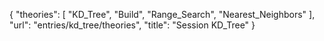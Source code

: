 {
    "theories": [
        "KD_Tree",
        "Build",
        "Range_Search",
        "Nearest_Neighbors"
    ],
    "url": "entries/kd_tree/theories",
    "title": "Session KD_Tree"
}